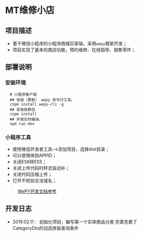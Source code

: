 # MT维修小店

## 项目描述
- 基于微信小程序的小程序商城买家端，采用`wepy`框架开发；
- 项目实现了基本的商店功能，预约维修、在线指导、销售零件；

## 部署说明

### 安装环境
```
  # 小程序客户端
  ## 安装（更新） wepy 命令行工具。
  cnpm install wepy-cli -g
  ## 安装依赖包
  cnpm install
  ## 开发实时编译。
  npm run dev
```
### 小程序工具
- 使用微信开发者工具-->添加项目，选择dist目录；
- 可以使用体验APPID；
- 关闭ES6转ES5；
- 关闭上传代码时样式自动补；
- 关闭代码压缩上传；
- 打开不校验合法域名；

> [WePY开发文档参考](https://tencent.github.io/wepy/)

## 开发日志
- 2019.02.11：
    初始化项目，编写第一个实体商品分类
    完善完善了CategoryDto的动态拼装查询条件
